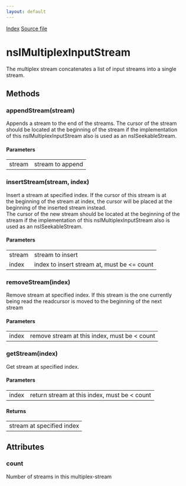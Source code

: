 ```yaml
---
layout: default
---
```

<div id='links'><a href="../index.html">Index</a>
<a href="http://dxr.mozilla.org/mozilla-central/source/xpcom/io/nsIMultiplexInputStream.idl">Source file</a>
</div>

# nsIMultiplexInputStream #
  
The multiplex stream concatenates a list of input streams into a single  
stream.  
  

## Methods ##

### appendStream(stream) ###
  
Appends a stream to the end of the streams. The cursor of the stream  
should be located at the beginning of the stream if the implementation  
of this nsIMultiplexInputStream also is used as an nsISeekableStream.  
  

#### Parameters ####

<table>

<tr>
<td>stream</td>
<td>stream to append  
</td>
</tr>

</table>

### insertStream(stream, index) ###
  
Insert a stream at specified index.  If the cursor of this stream is at  
the beginning of the stream at index, the cursor will be placed at the  
beginning of the inserted stream instead.  
The cursor of the new stream should be located at the beginning of the  
stream if the implementation of this nsIMultiplexInputStream also is  
used as an nsISeekableStream.  
  

#### Parameters ####

<table>

<tr>
<td>stream</td>
<td>stream to insert  
</td>
</tr>

<tr>
<td>index</td>
<td>index to insert stream at, must be <= count  
</td>
</tr>

</table>

### removeStream(index) ###
  
Remove stream at specified index. If this stream is the one currently  
being read the readcursor is moved to the beginning of the next  
stream  
  

#### Parameters ####

<table>

<tr>
<td>index</td>
<td>remove stream at this index, must be < count  
</td>
</tr>

</table>

### getStream(index) ###
  
Get stream at specified index.  
  

#### Parameters ####

<table>

<tr>
<td>index</td>
<td>return stream at this index, must be < count  
</td>
</tr>

</table>

#### Returns ####

<table>

<tr>
<td>stream at specified index  
</td>
</tr>

</table>

## Attributes ##

### count ###
  
Number of streams in this multiplex-stream  
  

